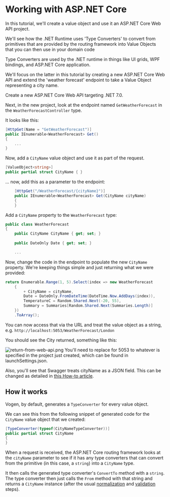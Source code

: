 # Working with ASP.NET Core

In this tutorial, we'll create a value object and use it an ASP.NET Core Web API project.

We'll see how the .NET Runtime uses 'Type Converters' to convert from primitives that are provided
by the routing framework into Value Objects that you can then use in your domain code

Type Converters are used by the .NET runtime in things like UI grids, WPF bindings, and ASP.NET Core application. 

We'll focus on the latter in this tutorial by creating a new ASP.NET Core Web API and extend the 'weather forecast'
endpoint to take a Value Object representing a city name.

Create a new ASP.NET Core Web API targeting .NET 7.0. 

Next, in the new project, look at the endpoint named `GetWeatherForecast` in the `WeatherForecastController` type.

It looks like this:

```C#
[HttpGet(Name = "GetWeatherForecast")]
public IEnumerable<WeatherForecast> Get()
{
    ...
}
```

Now, add a `CityName` value object and use it as part of the request.

```c#
[ValueObject<string>]
public partial struct CityName { }
```

... now, add this as a parameter to the endpoint:
```C#
    [HttpGet("/WeatherForecast/{cityName}")]
    public IEnumerable<WeatherForecast> Get(CityName cityName)
    {
    }
```

Add a `CityName` property to the `WeatherForecast` type:

```C#
public class WeatherForecast
{
    public CityName CityName { get; set; }
    
    public DateOnly Date { get; set; }

    ...
```

Now, change the code in the endpoint to populate the new `CityName` property.
We're keeping things simple and just returning what we were provided:

```c#
return Enumerable.Range(1, 5).Select(index => new WeatherForecast
    {
        + CityName = cityName,
        Date = DateOnly.FromDateTime(DateTime.Now.AddDays(index)),
        TemperatureC = Random.Shared.Next(-20, 55),
        Summary = Summaries[Random.Shared.Next(Summaries.Length)]
    })
    .ToArray();
```

You can now access that via the URL and treat the value object as a string,
e.g. `http://localhost:5053/WeatherForecast/London`

You should see the City returned, something like this:

<img border-effect="rounded" alt="return-from-web-api.png" src="return-from-web-api.png"/>


<note>
You'll need to replace for 5053 to whatever is specified in the project just created, which can be 
found in launchSettings.json.

Also, you'll see that Swagger treats cityName as a JSON field. This can be changed as detailed in [this How-to article](Use-in-Swagger.md).

</note>

## How it works
Vogen, by default, generates a `TypeConverter` for every value object.

We can see this from the following snippet of generated code for the `CityName` value object that we created:

```C#
[TypeConverter(typeof(CityNameTypeConverter))]
public partial struct CityName
{
} 
```

When a request is received, the ASP.NET Core routing framework looks at the `cityName`
parameter to see if it has any type converters that can convert from the primitive
(in this case, a `string`) into a `CityName` type.

It then calls the generated type converter's `ConvertTo` method with a `string`.
The type converter then just calls the `From` method
with that string and returns a `CityName` instance
(after the usual [normalization](NormalizationTutorial.md) and [validation](ValidationTutorial.md) steps).